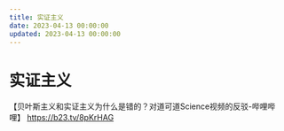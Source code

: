 ```yaml
---
title: 实证主义
date: 2023-04-13 00:00:00
updated: 2023-04-13 00:00:00
---
```


# 实证主义

【贝叶斯主义和实证主义为什么是错的？对道可道Science视频的反驳-哔哩哔哩】 https://b23.tv/8pKrHAG
